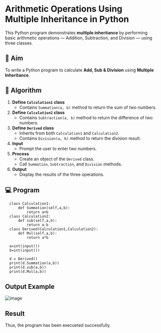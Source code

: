 # Arithmetic Operations Using Multiple Inheritance in Python

This Python program demonstrates **multiple inheritance** by performing basic arithmetic operations — Addition, Subtraction, and Division — using three classes.

## 🎯 Aim

To write a Python program to calculate **Add, Sub & Division** using **Multiple Inheritance**.

## 🧠 Algorithm

1. **Define `Calculation1` class**
   - Contains `Summation(a, b)` method to return the sum of two numbers.
2. **Define `Calculation2` class**
   - Contains `Subtraction(a, b)` method to return the difference of two numbers.
3. **Define `Derived` class**
   - Inherits from both `Calculation1` and `Calculation2`.
   - Contains `Division(a, b)` method to return the division result.
4. **Input**
   - Prompt the user to enter two numbers.
5. **Process**
   - Create an object of the `Derived` class.
   - Call `Summation`, `Subtraction`, and `Division` methods.
6. **Output**
   - Display the results of the three operations.

## 💻 Program 
      class Calculation1:  
          def Summation(self,a,b):  
              return a+b  
      class Calculation2:  
          def sub(self,a,b):  
              return a-b  
      class Derived(Calculation1,Calculation2):  
          def Mul(self,a,b): 
              return a*b
              
      a=int(input())
      b=int(input())
      
      d = Derived()  
      print(d.Summation(a,b))  
      print(d.sub(a,b))  
      print(d.Mul(a,b))  
## Output Example
![image](https://github.com/user-attachments/assets/d6cac170-714f-4862-86e9-2c865bf9ee50)

## Result
Thus, the program has been execueted successfully.

